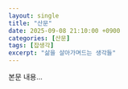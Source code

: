 ```yaml
---
layout: single
title: "산문"
date: 2025-09-08 21:10:00 +0900
categories: [산문]
tags: [잡생각]
excerpt: "삶을 살아가며드는 생각들"
---
```

본문 내용...
